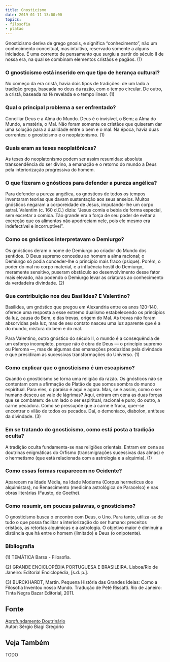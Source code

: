 ```yaml
---
title: Gnosticismo
date: 2019-01-11 13:00:00
topics: 
- filosofia
- platao
---
```


Gnosticismo deriva de grego gnosis, e significa “conhecimento”,
não um conhecimento conceitual, mas intuitivo, reservado somente a
alguns iniciados. É uma corrente de pensamento que surgiu a partir do
século II de nossa era, na qual se combinam elementos cristãos e pagãos.
(1)

### O gnosticismo está inserido em que tipo de herança cultural?
No começo da era cristã, havia dois tipos de tradições: de um lado a
tradição grega, baseada no deus da razão, com o tempo circular. De
outro, a cristã, baseada na fé revelada e o tempo linear. (1)

### Qual o principal problema a ser enfrentado?
Conciliar Deus e a Alma do Mundo. Deus é o invisível, o Bem; a Alma do
Mundo, a matéria, o Mal. Não foram somente os cristãos que quiseram dar
uma solução para a dualidade entre o bem e o mal. Na época, havia duas
correntes: o gnosticismo e o neoplatonismo. (1)

### Quais eram as teses neoplatônicas?
As teses do neoplatonismo podem ser assim resumidas: absoluta
transcendência do ser divino, a emanação e o retorno do mundo a Deus
pela interiorização progressiva do homem.

### O que fizeram o gnósticos para defender a pureza angélica?
Para defender a pureza angélica, os gnósticos de todos os tempos
inventaram teorias que davam sustentação aos seus anseios. Muitos
gnósticos negaram a corporeidade de Jesus, imputando-lhe um corpo
astral. Valentim (c. 160 d.C.) dizia: “Jesus comia e bebia de forma
especial, sem excretar a comida. Tão grande era a força de seu poder de
evitar a excreção que os alimentos não apodreciam nele, pois ele mesmo
era indefectível e incorruptível”.

### Como os gnósticos interpretavam o Demiurgo?
Os gnósticos deram o nome de Demiurgo ao criador do Mundo dos
sentidos. O Deus supremo concedeu ao homem a alma racional; o Demiurgo
só podia conceder-lhe o princípio mais fraco (psique). Porém, o poder
do mal no corpo material, e a influência hostil do Demiurgo, meramente
sensitivo, puseram obstáculo ao desenvolvimento desse fator mais
elevado, não podendo o Demiurgo levar as criaturas ao conhecimento da
verdadeira divindade. (2)

### Que contribuição nos deu Basílides? E Valentino?
Basílides, um gnóstico que pregou em Alexandria entre os anos 120-140,
oferece uma resposta a esse extremo dualismo estabelecendo os princípios
da luz, causa do Bem, e das trevas, origem do Mal. As trevas não foram
absorvidas pela luz, mas de seu contato nasceu uma luz aparente que é a
do mundo, mistura do bem e do mal.

Para Valentino, outro gnóstico do século II, o mundo é a consequência de
um esforço incompleto, porque não é obra de Deus — o princípio supremo
ou Pleroma —, mas de algumas das emanações produzidas pela divindade e
que presidiram as sucessivas transformações do Universo. (1)

### Como explicar que o gnosticismo é um escapismo?
Quando o gnosticismo se torna uma religião da razão. Os gnósticos
não se contentam com a afirmação de Platão de que somos sombra do mundo
espiritual. Para eles, o paraíso é aqui e agora. Mas, se é assim, como o
ser humano desceu ao vale de lágrimas? Aqui, entram em cena as duas
forças que se combatem: de um lado o ser espiritual, racional e puro; do
outro, a carne pecadora. Como se pressupõe que a carne é fraca, quer-se
encontrar o vilão de todos os pecados. Daí, o demoníaco, diabolon,
antítese da divindade. (3)

### Em se tratando do gnosticismo, como está posta a tradição oculta?
A tradição oculta fundamenta-se nas religiões orientais. Entram em
cena as doutrinas enigmáticas do Orfismo (transmigrações sucessivas
das almas) e o hermetismo (que está relacionada com a astrologia e a
alquimia). (1)

### Como essas formas reaparecem no Ocidente?
Aparecem na Idade Média, na Idade Moderna (Corpus hermeticus dos
alquimistas), no Renascimento (medicina astrológica de Paracelso) e nas
obras literárias (Fausto, de Goethe).

### Como resumir, em poucas palavras, o gnosticismo?
O gnosticismo busca o encontro com Deus, o Uno. Para tanto, utiliza-se
de tudo o que possa facilitar a interiorização do ser humano: preceitos
cristãos, as retortas alquímicas e a astrologia. O objetivo maior é
diminuir a distância que há entre o homem (limitado) e Deus (o
onipotente).




### Bibliografia
(1) TEMÁTICA Barsa - Filosofia.

(2) GRANDE ENCICLOPÉDIA PORTUGUESA E BRASILEIRA. Lisboa/Rio de Janeiro:
Editorial Enciclopédia, \[s.d. p.\].

(3) BURCKHARDT, Martin. Pequena História das Grandes Ideias: Como a
Filosofia Inventou nosso Mundo. Tradução de Petê Rissatti. Rio de
Janeiro: Tinta Negra Bazar Editorial, 2011.

## Fonte
[Aprofundamento Doutrinário](https://sites.google.com/view/aprofundamentodoutrinario/gnosticismo)  
Autor: Sérgio Biagi Gregório



## Veja Também
TODO


